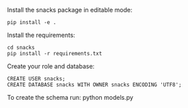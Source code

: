 
Install the snacks package in editable mode:
```
pip install -e .
```

Install the requirements:
```
cd snacks
pip install -r requirements.txt
```

Create your role and database:
```
CREATE USER snacks;
CREATE DATABASE snacks WITH OWNER snacks ENCODING 'UTF8';
```

To create the schema run:
python models.py
